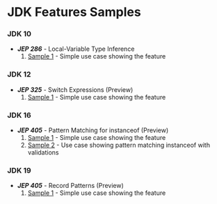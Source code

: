 # JDK Features Samples

### JDK 10

* **_JEP 286_** - Local-Variable Type Inference
  1. [Sample 1](src/main/java/com/github/jdk10/jep286/LocalVariableTypeInferenceSample1.java) -
     Simple use case showing the feature

### JDK 12

* **_JEP 325_** - Switch Expressions (Preview)
  1. [Sample 1](src/main/java/com/github/jdk12/jep325/SwitchSample1.java) -
     Simple use case showing the feature

### JDK 16

* **_JEP 405_** - Pattern Matching for instanceof (Preview)
  1. [Sample 1](src/main/java/com/github/jdk16/jep394/PatternMatchingInstanceOfSample1.java) -
     Simple use case showing the feature
  2. [Sample 2](src/main/java/com/github/jdk16/jep394/PatternMatchingInstanceOfSample2.java) - Use
     case showing pattern matching instanceof with validations

### JDK 19

* **_JEP 405_** - Record Patterns (Preview)
  1. [Sample 1](src/main/java/com/github/jdk19/jep405/PatternRecordSample1.java) - Simple use case
    showing the feature



